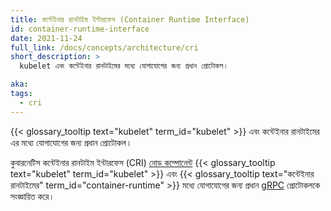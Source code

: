 ```yaml
---
title: কন্টেইনার রানটাইম ইন্টারফেস (Container Runtime Interface)
id: container-runtime-interface
date: 2021-11-24
full_link: /docs/concepts/architecture/cri
short_description: >
  kubelet এবং কন্টেইনার রানটাইমের মধ্যে যোগাযোগের জন্য প্রধান প্রোটোকল।

aka:
tags:
  - cri
---
```


{{< glossary_tooltip text="kubelet" term_id="kubelet" >}} এবং কন্টেইনার রানটাইমের এর মধ্যে যোগাযোগের জন্য প্রধান প্রোটোকল।

<!--more-->

কুবারনেটিস কন্টেইনার রানটাইম ইন্টারফেস (CRI)
[নোড কম্পোনেন্ট](/docs/concepts/architecture/#node-components)
{{< glossary_tooltip text="kubelet" term_id="kubelet" >}} এবং
{{< glossary_tooltip text="কন্টেইনার রানটাইমের" term_id="container-runtime" >}}
মধ্যে যোগাযোগের জন্য প্রধান [gRPC](https://grpc.io) প্রোটোকলকে সংজ্ঞায়িত করে।
